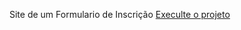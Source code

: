Site de um Formulario de Inscrição
<a href="https://gabrielportaluppi.github.io/Inscricao/">Execulte o projeto</a>

